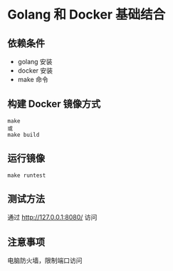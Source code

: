 Golang 和 Docker 基础结合
==============

## 依赖条件
- golang 安装
- docker 安装
- make 命令

## 构建 Docker 镜像方式
```shell
make 
或
make build
```

## 运行镜像
```shell
make runtest
```

## 测试方法
通过 http://127.0.0.1:8080/ 访问

## 注意事项
电脑防火墙，限制端口访问